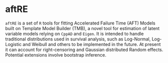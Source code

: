aftRE
================

`aftRE` is a set of `R` tools for fitting Accelerated Failure Time (AFT) Models built on Template Model Builder (TMB), a novel tool for estimation of latent variable models relying on `CppAD` and `Eigen`. It is intended to handle traditional distributions used in survival analysis, such as Log-Normal, Log-Logistic and Weibull and others to be implemented in the future. At present it can account for right-censoring and Gaussian distributed Random effects. Potential extensions involve bootstrap inference. 
